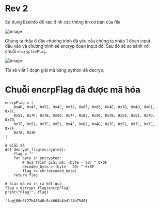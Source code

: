 # Rev 2

Sử dụng ExeInfo để xác định các thông tin cơ bản của file

![image](https://github.com/user-attachments/assets/747bd8ae-ff0e-4843-bf53-d126751ee4eb)

Chúng ta thấy ở đây chương trình đã yêu cầu chúng ta nhập 1 đoạn input đầu vào và chương trình sẽ encryp đoạn input đó. Sau đó sẽ so sánh với chuỗi `encryptedFlag`.

![image](https://github.com/user-attachments/assets/a14ecae2-0538-429a-b4bc-072786d69cfd)

Tôi sẽ viết 1 đoạn giải mã bằng python để decryp:

# Chuỗi encrpFlag đã được mã hóa
```
encrpFlag = [
    0x4D, 0x47, 0x52, 0x4C, 0x38, 0x83, 0x83, 0x4E, 0x7B, 0x4D, 0x81, 0x7C,
    0x51, 0x7F, 0x7B, 0x80, 0x7F, 0x83, 0x50, 0x7B, 0x50, 0x51, 0x7D, 0x7D,
    0x7F, 0x51, 0x7F, 0x51, 0x4F, 0x82, 0x4D, 0x7F, 0x51, 0x7C, 0x7E, 0x7F,
    0x7A, 0x36
]

# Giải mã
def decrypt_flag(encrypted):
    flag = ""
    for byte in encrypted:
        # Quá trình giải mã: (byte - 20) ^ 0x5F
        decoded_byte = (byte - 20) ^ 0x5F
        flag += chr(decoded_byte)
    return flag

# Giải mã và in ra kết quả
flag = decrypt_flag(encrpFlag)
print("Flag:", flag)

```

`flag{00e8f27b48340c8cb664b4bd1f4b7549}`

